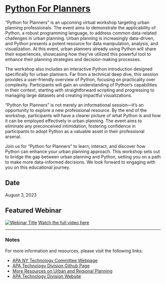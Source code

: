 # [Python For Planners](https://www.nyplanning.org/events/python-for-planners/)

“Python for Planners” is an upcoming virtual workshop targeting urban planning professionals. The event aims to demonstrate the applicability of Python, a robust programming language, to address common data-related challenges in urban planning.
Urban planning is increasingly data-driven, and Python presents a potent resource for data manipulation, analysis, and visualization. At this event, urban planners already using Python will share their experiences, showcasing how they’ve utilized this powerful tool to enhance their planning strategies and decision-making processes.

The workshop also includes an interactive Python introduction designed specifically for urban planners. Far from a technical deep dive, this session provides a user-friendly overview of Python, focusing on practicality over complexity. Participants will gain an understanding of Python’s capabilities in their context, starting with straightforward scripting and progressing to managing large datasets and creating impactful visualizations.

“Python for Planners” is not merely an informational session—it’s an opportunity to explore a new professional resource. By the end of the workshop, participants will have a clearer picture of what Python is and how it can be employed effectively in urban planning. The event aims to eliminate any preconceived intimidation, fostering confidence in participants to adopt Python as a valuable asset in their professional arsenal.

Join us for “Python for Planners” to learn, interact, and discover how Python can enhance your urban planning approach. This workshop sets out to bridge the gap between urban planning and Python, setting you on a path to make more data-informed decisions. We look forward to engaging with you on this educational journey.

## Date 
August 3, 2023   

## Featured Webinar
[![Webinar Title](http://img.youtube.com/vi/gVa4d728T0k/0.jpg)](https://www.nyplanning.org/events/python-for-planners/ "GitHub for Planners")
[Watch the full video here](https://www.nyplanning.org/events/python-for-planners/)

---

### Notes

For more information and resources, please visit the following links:

- [APA NY Technology Committee Webpage](https://www.nyplanning.org/committee/technology/)
- [APA Technology Division Github Page](https://github.com/APA-Technology-Division)
- [More Resources on Urban and Regional Planning](https://github.com/APA-Technology-Division/urban-and-regional-planning-resources)
- [APA Technology Division Website](https://tech.planning.org/)
